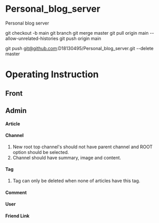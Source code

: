 # Personal_blog_server
Personal blog server

git checkout -b main
git branch
git merge master
git pull origin main -- allow-unrelated-histories
git push origin main

git push git@github.com:D18130495/Personal_blog_server.git --delete master

# Operating Instruction
## Front

## Admin
#### Article

#### Channel
1. New root top channel's should not have parent channel and ROOT option should be selected. 
2. Channel should have summary, image and content.

#### Tag
1. Tag can only be deleted when none of articles have this tag.



#### Comment

#### User

#### Friend Link